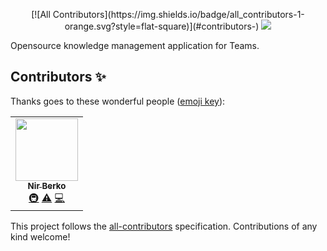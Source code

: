 <p align="center">
<!-- ALL-CONTRIBUTORS-BADGE:START - Do not remove or modify this section -->
[![All Contributors](https://img.shields.io/badge/all_contributors-1-orange.svg?style=flat-square)](#contributors-)
<!-- ALL-CONTRIBUTORS-BADGE:END -->
<a href="https://i.imgur.com/3UKhH0w.jpg"><img src="https://i.imgur.com/3UKhH0w.jpg"/></a>
</p>

Opensource knowledge management application for Teams.

## Contributors ✨

Thanks goes to these wonderful people ([emoji key](https://allcontributors.org/docs/en/emoji-key)):

<!-- ALL-CONTRIBUTORS-LIST:START - Do not remove or modify this section -->
<!-- prettier-ignore-start -->
<!-- markdownlint-disable -->
<table>
  <tr>
    <td align="center"><a href="https://github.com/nirberko"><img src="https://avatars3.githubusercontent.com/u/2345040?v=4?s=100" width="100px;" alt=""/><br /><sub><b>Nir Berko</b></sub></a><br /><a href="#infra-nirberko" title="Infrastructure (Hosting, Build-Tools, etc)">🚇</a> <a href="https://github.com/veaos/veaos/commits?author=nirberko" title="Tests">⚠️</a> <a href="https://github.com/veaos/veaos/commits?author=nirberko" title="Code">💻</a></td>
  </tr>
</table>

<!-- markdownlint-restore -->
<!-- prettier-ignore-end -->

<!-- ALL-CONTRIBUTORS-LIST:END -->

This project follows the [all-contributors](https://github.com/all-contributors/all-contributors) specification. Contributions of any kind welcome!